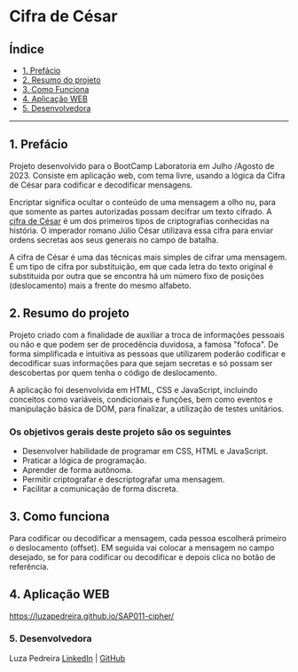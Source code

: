 # Cifra de César

## Índice

* [1. Prefácio](#1-prefácio)
* [2. Resumo do projeto](#2-resumo-do-projeto)
* [3. Como Funciona](#3-como-funciona)
* [4. Aplicação WEB](#4-aplicação-web)
* [5. Desenvolvedora](#5-desenvolvedora)

***

## 1. Prefácio

Projeto desenvolvido para o BootCamp Laboratoria em Julho /Agosto de 2023. Consiste em aplicação web, com tema livre, usando a lógica da Cifra de César para codificar e decodificar mensagens.

Encriptar significa ocultar o conteúdo de uma mensagem a olho nu,
para que somente as partes autorizadas possam decifrar um texto cifrado.
A [cifra de César](https://pt.wikipedia.org/wiki/Cifra_de_C%C3%A9sar)
é um dos primeiros tipos de criptografias conhecidas na história.
O imperador romano Júlio César utilizava essa cifra para enviar
ordens secretas aos seus generais no campo de batalha.

A cifra de César é uma das técnicas mais simples de cifrar uma mensagem. É um tipo de cifra por substituição, em que cada letra do texto original é
substituida por outra que se encontra há um número fixo de posições
(deslocamento) mais a frente do mesmo alfabeto.

## 2. Resumo do projeto

Projeto criado com a finalidade de auxiliar a troca de informações pessoais ou não e que podem ser de procedência duvidosa, a famosa "fofoca".
De forma simplificada e intuitiva as pessoas que utilizarem poderão codificar e decodificar suas informações  para que sejam secretas e só possam ser descobertas por quem tenha o código de deslocamento.

A aplicação foi desenvolvida em HTML, CSS e JavaScript, incluindo conceitos como variáveis, condicionais e funções, bem como eventos e manipulação básica de DOM, para finalizar, a utilização de testes unitários.

### Os objetivos gerais deste projeto são os seguintes

* Desenvolver habilidade de programar em CSS, HTML e JavaScript.
* Praticar a lógica de programação.
* Aprender de forma autônoma.
* Permitir criptografar e descriptografar uma mensagem.
* Facilitar a comunicação de forma discreta.

## 3. Como funciona

Para codificar ou decodificar a mensagem, cada pessoa escolherá primeiro o deslocamento (offset). EM seguida vai colocar a mensagem no campo desejado, se for para codificar ou decodificar e depois clica no botão de referência.

## 4. Aplicação WEB
  
https://luzapedreira.github.io/SAP011-cipher/


### 5. Desenvolvedora

Luza Pedreira [LinkedIn](https://www.linkedin.com/in/luza-pedreira/) | [GitHub](https://github.com/Luzapedreira)

